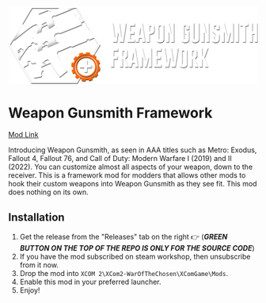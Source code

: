 ![Weapon Gunsmith Framework](Preview/logo_wide_orange.png?raw=true)
# Weapon Gunsmith Framework

[Mod Link](https://steamcommunity.com/sharedfiles/filedetails/?id=2955558771)

Introducing Weapon Gunsmith, as seen in AAA titles such as Metro: Exodus, Fallout 4, Fallout 76, and Call of Duty: Modern Warfare I (2019) and II (2022). You can customize almost all aspects of your weapon, down to the receiver. This is a framework mod for modders that allows other mods to hook their custom weapons into Weapon Gunsmith as they see fit. This mod does nothing on its own.

## Installation
1. Get the release from the "Releases" tab on the right 👉 (***GREEN BUTTON ON THE TOP OF THE REPO IS ONLY FOR THE SOURCE CODE***)
2. If you have the mod subscribed on steam workshop, then unsubscribe from it now.
3. Drop the mod into `XCOM 2\XCom2-WarOfTheChosen\XComGame\Mods`.
4. Enable this mod in your preferred launcher.
5. Enjoy!

